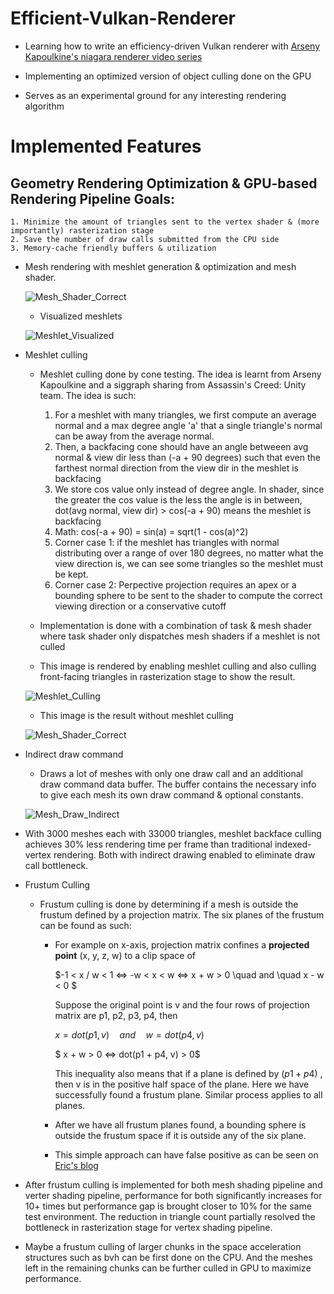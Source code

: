 # Efficient-Vulkan-Renderer

* Learning how to write an efficiency-driven Vulkan renderer with [Arseny Kapoulkine's niagara renderer video series](https://youtu.be/BR2my8OE1Sc)

* Implementing an optimized version of object culling done on the GPU

* Serves as an experimental ground for any interesting rendering algorithm


# Implemented Features

## Geometry Rendering Optimization & GPU-based Rendering Pipeline Goals:
    1. Minimize the amount of triangles sent to the vertex shader & (more importantly) rasterization stage
    2. Save the number of draw calls submitted from the CPU side
    3. Memory-cache friendly buffers & utilization

* Mesh rendering with meshlet generation & optimization and mesh shader. 

    ![Mesh_Shader_Correct](images/Simple_Mesh_Front.png)

    * Visualized meshlets

    ![Meshlet_Visualized](images/Meshlet_Visualized.png)

* Meshlet culling

    * Meshlet culling done by cone testing. The idea is learnt from Arseny Kapoulkine and a siggraph sharing from Assassin's Creed: Unity team. The idea is such:
        1. For a meshlet with many triangles, we first compute an average normal and a max degree angle 'a' that a 
        single triangle's normal can be away from the average normal.
        2. Then, a backfacing cone should have an angle betweeen avg normal & view dir less than (-a + 90 degrees) 
        such that even the farthest normal direction from the view dir in the meshlet is backfacing
        3. We store cos value only instead of degree angle. In shader, since the greater the cos value is the less the angle is in between, dot(avg normal, view dir) > cos(-a + 90) means the meshlet is backfacing
        4. Math: cos(-a + 90) = sin(a) = sqrt(1 - cos(a)^2)
        5. Corner case 1: if the meshlet has triangles with normal distributing over a range of over 180 degrees, no matter what the view direction is, we can see some triangles so the meshlet must be kept.
        6. Corner case 2: Perpective projection requires an apex or a bounding sphere to be sent to the shader to compute the correct viewing direction or a conservative cutoff

    * Implementation is done with a combination of task & mesh shader where task shader only dispatches mesh shaders if a meshlet is not culled

    * This image is rendered by enabling meshlet culling and also culling front-facing triangles in rasterization stage to show the result.

    ![Meshlet_Culling](images/Backface_Cone_Culling.png)

    * This image is the result without meshlet culling

    ![Mesh_Shader_Correct](images/Mesh_Shader_Correct.png)

* Indirect draw command

    * Draws a lot of meshes with only one draw call and an additional draw command data buffer. The buffer contains the necessary info to give each mesh its own draw command & optional constants.

    ![Mesh_Draw_Indirect](images/Mesh_Draw_Indirect.png)

* With 3000 meshes each with 33000 triangles, meshlet backface culling achieves 30% less rendering time per frame than traditional indexed-vertex rendering. Both with indirect drawing enabled to eliminate draw call bottleneck. 

* Frustum Culling

    * Frustum culling is done by determining if a mesh is outside the frustum defined by a projection matrix. The six planes of the frustum can be found as such:
        * For example on x-axis, projection matrix confines a **projected point** (x, y, z, w) to a clip space of 
        
            $-1 < x / w < 1 <=> -w < x < w <=> x + w > 0 \quad and \quad x - w < 0 $
        
            Suppose the original point is v and the four rows of projection matrix are p1, p2, p3, p4, then 

            $x = dot(p1, v) \quad and \quad w = dot(p4, v)$
         
            $ x + w > 0 <=> dot(p1 + p4, v) > 0$

            This inequality also means that if a plane is defined by $(p1 + p4)$ , then v is in the positive half space of the plane. Here we have successfully found a frustum plane. Similar process applies to all planes.
        * After we have all frustum planes found, a bounding sphere is outside the frustum space if it is outside any of the six plane. 
        * This simple approach can have false positive as can be seen on [Eric's blog](https://lxjk.github.io/2018/03/25/Improve-Tile-based-Light-Culling-with-Spherical-sliced-Cone.html#_the_problem_of_sphere_frustum_test)

* After frustum culling is implemented for both mesh shading pipeline and verter shading pipeline, performance for both significantly increases for 10+ times but performance gap is brought closer to 10% for the same test environment. The reduction in triangle count partially resolved the bottleneck in rasterization stage for vertex shading pipeline. 

* Maybe a frustum culling of larger chunks in the space acceleration structures such as bvh can be first done on the CPU. And the meshes left in the remaining chunks can be further culled in GPU to maximize performance.
